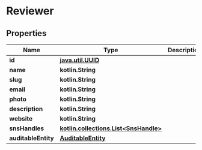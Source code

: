 
# Reviewer

## Properties
Name | Type | Description | Notes
------------ | ------------- | ------------- | -------------
**id** | [**java.util.UUID**](java.util.UUID.md) |  |  [optional]
**name** | **kotlin.String** |  |  [optional]
**slug** | **kotlin.String** |  |  [optional]
**email** | **kotlin.String** |  |  [optional]
**photo** | **kotlin.String** |  |  [optional]
**description** | **kotlin.String** |  |  [optional]
**website** | **kotlin.String** |  |  [optional]
**snsHandles** | [**kotlin.collections.List&lt;SnsHandle&gt;**](SnsHandle.md) |  |  [optional]
**auditableEntity** | [**AuditableEntity**](AuditableEntity.md) |  |  [optional]



